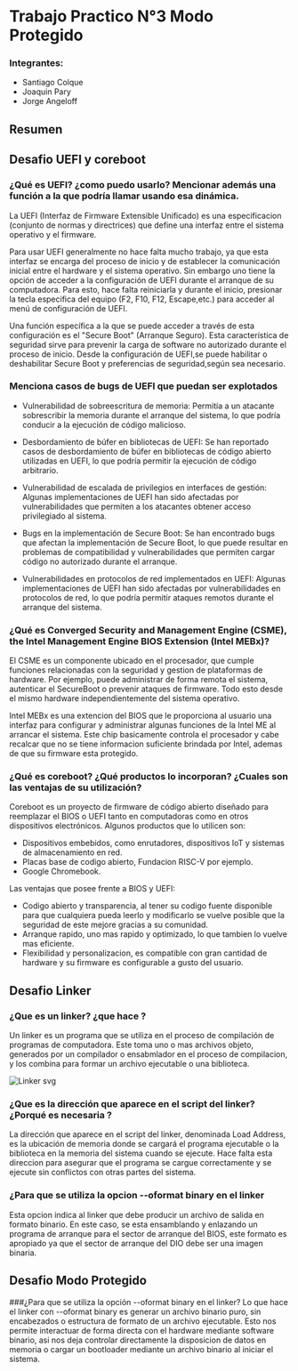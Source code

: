 # Trabajo Practico N°3 Modo Protegido

### Integrantes:

* Santiago Colque
* Joaquin Pary
* Jorge Angeloff

## Resumen

## Desafio UEFI y coreboot

### ¿Qué es UEFI? ¿como puedo usarlo? Mencionar además una función a la que podría llamar usando esa dinámica.  

La UEFI (Interfaz de Firmware Extensible Unificado) es una especificacion (conjunto de normas y directrices) que define una interfaz entre el sistema operativo y el firmware.

Para usar UEFI generalmente no hace falta mucho trabajo, ya que esta interfaz se encarga del proceso de inicio y de establecer la comunicación inicial entre el hardware y el sistema operativo. Sin embargo uno tiene la opción de acceder a la configuración de UEFI durante el arranque de su computadora. Para esto, hace falta reiniciarla y durante el inicio, presionar la tecla especifica del equipo (F2, F10, F12, Escape,etc.) para acceder al menú de configuración de UEFI. 

Una función específica a la que se puede  acceder a través de esta configuración es el "Secure Boot" (Arranque Seguro). Esta característica de seguridad sirve para prevenir la carga de software no autorizado durante el proceso de inicio. Desde la configuración de UEFI,se puede habilitar o deshabilitar Secure Boot y preferencias de seguridad,según sea necesario. 

### Menciona casos de bugs de UEFI que puedan ser explotados

* Vulnerabilidad de sobreescritura de memoria: Permitía a un atacante sobrescribir la memoria durante el arranque del sistema, lo que podría conducir a la ejecución de código malicioso.

* Desbordamiento de búfer en bibliotecas de UEFI: Se han reportado casos de desbordamiento de búfer en bibliotecas de código abierto utilizadas en UEFI, lo que podría permitir la ejecución de código arbitrario.

* Vulnerabilidad de escalada de privilegios en interfaces de gestión: Algunas implementaciones de UEFI han sido afectadas por vulnerabilidades que permiten a los atacantes obtener acceso privilegiado al sistema.

* Bugs en la implementación de Secure Boot: Se han encontrado bugs que afectan la implementación de Secure Boot, lo que puede resultar en problemas de compatibilidad y vulnerabilidades que permiten cargar código no autorizado durante el arranque.

* Vulnerabilidades en protocolos de red implementados en UEFI: Algunas implementaciones de UEFI han sido afectadas por vulnerabilidades en protocolos de red, lo que podría permitir ataques remotos durante el arranque del sistema.



###  ¿Qué es Converged Security and Management Engine (CSME), the Intel Management Engine BIOS Extension (Intel MEBx)?

El CSME es un componente ubicado en el procesador, que cumple funciones relacionadas con la seguridad y gestion de plataformas de hardware. Por ejemplo, puede administrar de forma remota el sistema, autenticar el SecureBoot o prevenir ataques de firmware. Todo esto desde el mismo hardware independientemente del sistema operativo.

Intel MEBx es una extencion del BIOS que le proporciona al usuario una interfaz para configurar y administrar algunas funciones de la Intel ME al arrancar el sistema. Este chip basicamente controla el procesador y cabe recalcar que no se tiene informacion suficiente brindada por Intel, ademas de que su firmware esta protegido.


### ¿Qué es coreboot? ¿Qué productos lo incorporan? ¿Cuales son las ventajas de su utilización?

Coreboot es un proyecto de firmware de código abierto diseñado para reemplazar el BIOS o UEFI tanto en computadoras como en otros dispositivos electrónicos. Algunos productos que lo utilicen son:

* Dispositivos embebidos, como enrutadores, dispositivos IoT y sistemas de almacenamiento en red.
* Placas base de codigo abierto, Fundacion RISC-V por ejemplo.
* Google Chromebook.

Las ventajas que posee frente a BIOS y UEFI:

* Codigo abierto y transparencia, al tener su codigo fuente disponible para que cualquiera pueda leerlo y modificarlo se vuelve posible que la seguridad de este mejore gracias a su comunidad.
* Arranque rapido, uno mas rapido y optimizado, lo que tambien lo vuelve mas eficiente.
* Flexibilidad y personalizacion, es compatible con gran cantidad de hardware y su firmware es configurable a gusto del usuario.

## Desafio Linker

### ¿Que es un linker? ¿que hace ? 
Un linker es un programa que se utiliza en el proceso de compilación de programas de computadora. Este toma uno o mas archivos objeto, generados por un compilador o ensabmlador en el proceso de compilacion, y los combina para formar un archivo ejecutable o una biblioteca.

![Linker svg](https://github.com/angeloff-07/SC_Practico-3_Modo_Protegido-/assets/84982752/c9b4a8a6-e63f-4a47-83d5-ddd6715afd2a)


### ¿Que es la dirección que aparece en el script del linker?¿Porqué es necesaria ?
La dirección que aparece en el script del linker, denominada Load Address, es la ubicación de memoria donde se cargará el programa ejecutable o la biblioteca en la memoria del sistema cuando se ejecute. Hace falta esta direccion para asegurar que el programa se cargue correctamente y se ejecute sin conflictos con otras partes del sistema.

### ¿Para que se utiliza la opcion --oformat binary en el linker
Esta opcion indica al linker que debe producir un archivo de salida en formato binario. En este caso, se esta ensamblando y enlazando un programa de arranque para el sector de arranque del BIOS, este formato es apropiado ya que el sector de arranque del DIO debe ser una imagen binaria.

## Desafio Modo Protegido

###¿Para que se utiliza la opción --oformat binary en el linker?
Lo que hace el linker con --oformat binary es generar un archivo binario puro, sin encabezados o estructura de formato de un archivo ejecutable. Esto nos permite interactuar de forma directa con el hardware mediante software binario, asi nos deja controlar directamente la disposicion de datos en memoria o cargar un bootloader mediante un archivo binario al iniciar el sistema.



